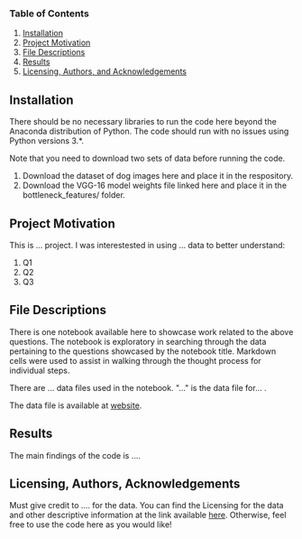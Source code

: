 ### Table of Contents

1. [Installation](#installation)
2. [Project Motivation](#motivation)
3. [File Descriptions](#files)
4. [Results](#results)
5. [Licensing, Authors, and Acknowledgements](#licensing)

## Installation <a name="installation"></a>

There should be no necessary libraries to run the code here beyond the Anaconda distribution of Python.  The code should run with no issues using Python versions 3.*.

Note that you need to download two sets of data before running the code.

1. Download the dataset of dog images here and place it in the respository.
2. Download the VGG-16 model weights file linked here and place it in the bottleneck_features/ folder.

## Project Motivation <a name="motivation"></a>

This is ... project. I was interestested in using ... data to better understand:

1. Q1
2. Q2
3. Q3

## File Descriptions <a name="files"></a>

There is one notebook available here to showcase work related to the above questions. The notebook is exploratory in searching through the data pertaining to the questions showcased by the notebook title.  Markdown cells were used to assist in walking through the thought process for individual steps.  

There are ... data files used in the notebook. "..." is the data file for... .

The data file is available at [website](http://....).

## Results <a name="results"></a>

The main findings of the code is ....

## Licensing, Authors, Acknowledgements <a name="licensing"></a>

Must give credit to .... for the data.  You can find the Licensing for the data and other descriptive information at the link available [here](http://...).  Otherwise, feel free to use the code here as you would like! 

